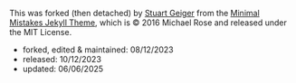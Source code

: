 This was forked (then detached) by [Stuart Geiger](https://github.com/staeiou) from the [Minimal Mistakes Jekyll Theme](https://mmistakes.github.io/minimal-mistakes/), which is © 2016 Michael Rose and released under the MIT License.

- forked, edited & maintained: 08/12/2023  
- released: 10/12/2023
- updated: 06/06/2025